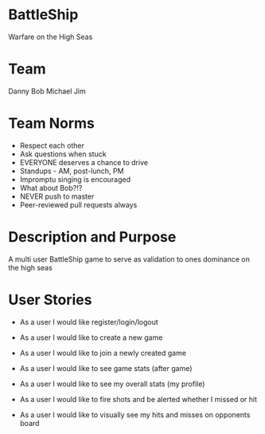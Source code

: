 # BattleShip
Warfare on the High Seas

# Team 
Danny
Bob
Michael
Jim

# Team Norms
* Respect each other</br>
* Ask questions when stuck</br>
* EVERYONE deserves a chance to drive</br>
* Standups - AM, post-lunch, PM</br>
* Impromptu singing is encouraged</br> 
* What about Bob?!?</br>
* NEVER push to master</br>
* Peer-reviewed pull requests always</br>

# Description and Purpose 
A multi user BattleShip game to serve as validation to ones dominance on the high seas 

# User Stories 

* As a user I would like register/login/logout

* As a user I would like to create a new game

* As a user I would like to join a newly created game

* As a user I would like to see game stats (after game)

* As a user I would like to see my overall stats (my profile)

* As a user I would like to fire shots and be alerted whether I missed or hit

* As a user I would like to visually see my hits and misses on opponents board

